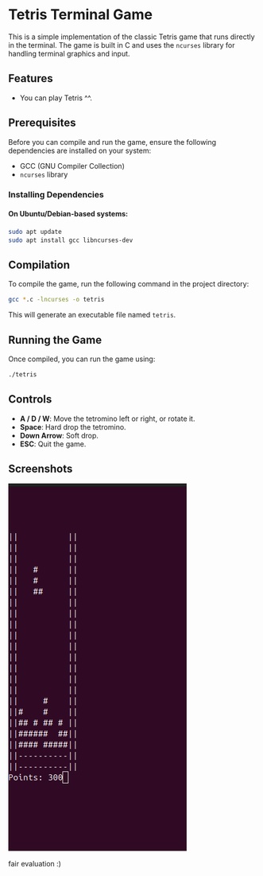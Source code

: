 # Tetris Terminal Game

This is a simple implementation of the classic Tetris game that runs directly in the terminal. The game is built in C and uses the `ncurses` library for handling terminal graphics and input.

## Features

- You can play Tetris ^^.


## Prerequisites

Before you can compile and run the game, ensure the following dependencies are installed on your system:

- GCC (GNU Compiler Collection)
- `ncurses` library

### Installing Dependencies

#### On Ubuntu/Debian-based systems:
```bash
sudo apt update
sudo apt install gcc libncurses-dev
```

## Compilation

To compile the game, run the following command in the project directory:

```bash
gcc *.c -lncurses -o tetris
```

This will generate an executable file named `tetris`.

## Running the Game

Once compiled, you can run the game using:

```bash
./tetris
```

## Controls

- **A / D / W**: Move the tetromino left or right, or rotate it.
- **Space**: Hard drop the tetromino.
- **Down Arrow**: Soft drop.
- **ESC**: Quit the game.

## Screenshots

![Gameplay Screenshot](gameplay.png)


fair evaluation :)
